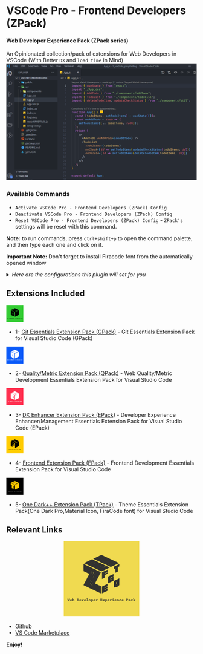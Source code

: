 # VSCode Pro - Frontend Developers (ZPack)

#### Web Developer Experience Pack (ZPack series)

An Opinionated collection/pack of extensions for Web Developers in VSCode (With Better `DX` and `load time` in Mind)
![Alt Text](./assets/vscode-example.jpg)

### Available Commands

- `Activate VSCode Pro - Frontend Developers (ZPack) Config`
- `Deactivate VSCode Pro - Frontend Developers (ZPack) Config`
- `Reset VSCode Pro - Frontend Developers (ZPack) Config` - `ZPack's` settings will be reset with this command.

**Note:** to run commands, press `ctrl+shift+p` to open the command palette, and then type each one and click on it.

**Important Note:** Don't forget to install Firacode font from the automatically opened window

<details>
<summary>
<i>Here are the configurations this plugin will set for you</i>
</summary>

```json
{
  "eslint.alwaysShowStatus": true,
  "eslint.lintTask.enable": true,
  "eslint.codeAction.showDocumentation": {
    "enable": true
  },
  "codemetrics.nodeconfiguration.ReturnStatement": 0.1,
  "codemetrics.nodeconfiguration.SwitchStatement": 0.1,
  "codemetrics.nodeconfiguration.JsxSelfClosingElement": 0.1,
  "codemetrics.nodeconfiguration.JsxElement": 0.2,
  "codemetrics.basics.CodeLensHiddenUnder": 4,
  "sonarlint.disableTelemetry": true,
  "files.autoSave": "afterDelay",
  "explorer.compactFolders": false,
  "editor.guides.bracketPairs": true,
  "editor.mouseWheelZoom": true,
  "projectManager.openInNewWindowWhenClickingInStatusBar": true,
  "errorLens.statusBarColorsEnabled": true,
  "errorLens.statusBarMessageEnabled": true,
  "errorLens.statusBarMessageType": "closestSeverity",
  "errorLens.followCursor": "closestProblem",
  "errorLens.scrollbarHackEnabled": true,
  "errorLens.fontStyleItalic": true,
  "errorLens.messageBackgroundMode": "message",
  "workbench.colorCustomizations": {
    "editorInfo.foreground": "#0080ff6a"
  },
  "editor.defaultFormatter": "esbenp.prettier-vscode",
  "editor.formatOnSave": true,
  "editor.linkedEditing": true,
  "workbench.colorTheme": "One Dark Pro",
  "workbench.iconTheme": "material-icon-theme",
  "editor.fontFamily": "Fira Code",
  "editor.fontLigatures": true
}
```

</details>

## Extensions Included

<img src="./assets/gpack.jpg" width="45"/>

- 1- [Git Essentials Extension Pack (GPack)](https://marketplace.visualstudio.com/items?itemName=SeyyedKhandon.gpack) - Git Essentials Extension Pack for Visual Studio Code (GPack)

<img src="./assets/qpack.jpg" width="45"/>

- 2- [Quality/Metric Extension Pack (QPack)](https://marketplace.visualstudio.com/items?itemName=SeyyedKhandon.qpack) - Web Quality/Metric Development Essentials Extension Pack for Visual Studio Code

<img src="./assets/epack.jpg" width="45"/>

- 3- [DX Enhancer Extension Pack (EPack)](https://marketplace.visualstudio.com/items?itemName=SeyyedKhandon.epack) - Developer Experience Enhancer/Management Essentials Extension Pack for Visual Studio Code (EPack)

<img src="./assets/fpack.jpg" width="45"/>

- 4- [Frontend Extension Pack (FPack)](https://marketplace.visualstudio.com/items?itemName=SeyyedKhandon.fpack) - Frontend Development Essentials Extension Pack for Visual Studio Code

<img src="./assets/tpack.jpg" width="45"/>

- 5- [One Dark++ Extension Pack (TPack)](https://marketplace.visualstudio.com/items?itemName=SeyyedKhandon.tpack) - Theme Essentials Extension Pack(One Dark Pro,Material Icon, FiraCode font) for Visual Studio Code

## Relevant Links

<div width="100%" align="center">
<img style="margin:auto;" src="./assets/zpack.jpg" width="200px" />
</div>

- [Github](https://github.com/SeyyedKhandon/zpack)
- [VS Code Marketplace](https://marketplace.visualstudio.com/items?itemName=SeyyedKhandon.zpack)

**Enjoy!**
